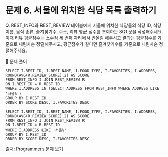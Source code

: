 # 문제 6. 서울에 위치한 식당 목록 출력하기

Q. REST_INFO와 REST_REVIEW 테이블에서 서울에 위치한 식당들의 식당 ID, 식당 이름, 음식 종류, 즐겨찾기수, 주소, 리뷰 평균 점수를 조회하는 SQL문을 작성해주세요. <BR>
이때 리뷰 평균점수는 소수점 세 번째 자리에서 반올림 해주시고 결과는 평균점수를 기준으로 내림차순 정렬해주시고, 평균점수가 같다면 즐겨찾기수를 기준으로 내림차순 정렬해주세요.

🔑 문제 풀이
```mysql
SELECT I.REST_ID, I.REST_NAME, I.FOOD_TYPE, I.FAVORITES, I.ADDRESS, ROUND(AVG(R.REVIEW_SCORE),2) AS SCORE
FROM REST_INFO I JOIN REST_REVIEW R
ON I.REST_ID = R.REST_ID
WHERE I.ADDRESS IN (SELECT ADDRESS FROM REST_INFO WHERE ADDRESS LIKE '서울%')
GROUP BY I.REST_ID
ORDER BY SCORE DESC, I.FAVORITES DESC
```

```mysql
SELECT I.REST_ID, I.REST_NAME, I.FOOD_TYPE, I.FAVORITES, I.ADDRESS, ROUND(AVG(R.REVIEW_SCORE),2) AS SCORE
FROM REST_INFO I JOIN REST_REVIEW R
ON I.REST_ID = R.REST_ID
WHERE I.ADDRESS LIKE '서울%'
GROUP BY I.REST_ID
ORDER BY SCORE DESC, I.FAVORITES DESC
```
  
출처: [Programmers 문제 보기](https://school.programmers.co.kr/learn/courses/30/lessons/131118)
